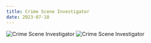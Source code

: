 ```yaml
---
title: Crime Scene Investigator
date: 2023-07-10
---
```


![Crime Scene Investigator](/images/drawing-002-1.png)
![Crime Scene Investigator](/images/drawing-002-2.png)
